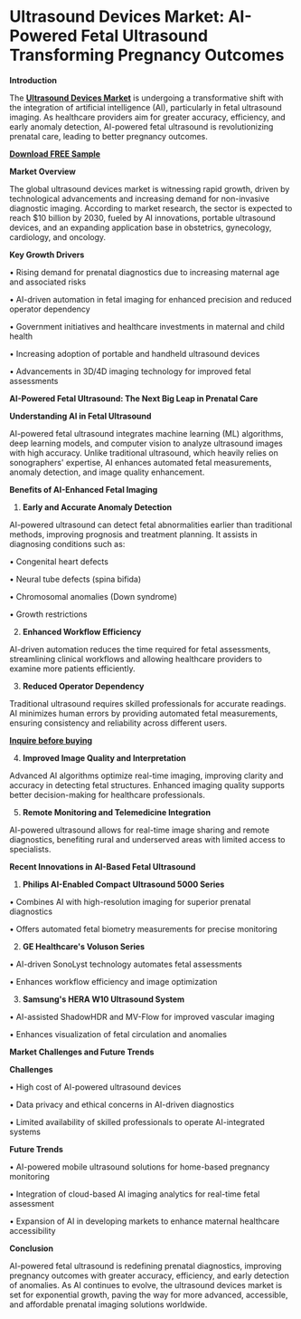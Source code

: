 # Ultrasound Devices Market: AI-Powered Fetal Ultrasound Transforming Pregnancy Outcomes

**Introduction**

The **[Ultrasound Devices Market](https://www.nextmsc.com/report/ultrasound-devices-market-hc2981)** is undergoing a transformative shift with the integration of artificial intelligence (AI), particularly in fetal ultrasound imaging. As healthcare providers aim for greater accuracy, efficiency, and early anomaly detection, AI-powered fetal ultrasound is revolutionizing prenatal care, leading to better pregnancy outcomes.

**[Download FREE Sample](https://www.nextmsc.com/ultrasound-devices-market-hc2981/request-sample)**

**Market Overview**

The global ultrasound devices market is witnessing rapid growth, driven by technological advancements and increasing demand for non-invasive diagnostic imaging. According to market research, the sector is expected to reach $10 billion by 2030, fueled by AI innovations, portable ultrasound devices, and an expanding application base in obstetrics, gynecology, cardiology, and oncology.

**Key Growth Drivers**

•	Rising demand for prenatal diagnostics due to increasing maternal age and associated risks

•	AI-driven automation in fetal imaging for enhanced precision and reduced operator dependency

•	Government initiatives and healthcare investments in maternal and child health

•	Increasing adoption of portable and handheld ultrasound devices

•	Advancements in 3D/4D imaging technology for improved fetal assessments

**AI-Powered Fetal Ultrasound: The Next Big Leap in Prenatal Care**

**Understanding AI in Fetal Ultrasound**

AI-powered fetal ultrasound integrates machine learning (ML) algorithms, deep learning models, and computer vision to analyze ultrasound images with high accuracy. Unlike traditional ultrasound, which heavily relies on sonographers' expertise, AI enhances automated fetal measurements, anomaly detection, and image quality enhancement.

**Benefits of AI-Enhanced Fetal Imaging**

1. **Early and Accurate Anomaly Detection**

AI-powered ultrasound can detect fetal abnormalities earlier than traditional methods, improving prognosis and treatment planning. It assists in diagnosing conditions such as:

•	Congenital heart defects

•	Neural tube defects (spina bifida)

•	Chromosomal anomalies (Down syndrome)

•	Growth restrictions

2. **Enhanced Workflow Efficiency**

AI-driven automation reduces the time required for fetal assessments, streamlining clinical workflows and allowing healthcare providers to examine more patients efficiently.

3. **Reduced Operator Dependency**

Traditional ultrasound requires skilled professionals for accurate readings. AI minimizes human errors by providing automated fetal measurements, ensuring consistency and reliability across different users.

**[Inquire before buying](https://www.nextmsc.com/ultrasound-devices-market-hc2981/inquire-before-buying)**

4. **Improved Image Quality and Interpretation**

Advanced AI algorithms optimize real-time imaging, improving clarity and accuracy in detecting fetal structures. Enhanced imaging quality supports better decision-making for healthcare professionals.

5. **Remote Monitoring and Telemedicine Integration**

AI-powered ultrasound allows for real-time image sharing and remote diagnostics, benefiting rural and underserved areas with limited access to specialists.

**Recent Innovations in AI-Based Fetal Ultrasound**

1. **Philips AI-Enabled Compact Ultrasound 5000 Series**

•	Combines AI with high-resolution imaging for superior prenatal diagnostics

•	Offers automated fetal biometry measurements for precise monitoring

2. **GE Healthcare's Voluson Series**

•	AI-driven SonoLyst technology automates fetal assessments

•	Enhances workflow efficiency and image optimization

3. **Samsung's HERA W10 Ultrasound System**

•	AI-assisted ShadowHDR and MV-Flow for improved vascular imaging

•	Enhances visualization of fetal circulation and anomalies

**Market Challenges and Future Trends**

**Challenges**

•	High cost of AI-powered ultrasound devices

•	Data privacy and ethical concerns in AI-driven diagnostics

•	Limited availability of skilled professionals to operate AI-integrated systems

**Future Trends**

•	AI-powered mobile ultrasound solutions for home-based pregnancy monitoring

•	Integration of cloud-based AI imaging analytics for real-time fetal assessment

•	Expansion of AI in developing markets to enhance maternal healthcare accessibility

**Conclusion**

AI-powered fetal ultrasound is redefining prenatal diagnostics, improving pregnancy outcomes with greater accuracy, efficiency, and early detection of anomalies. As AI continues to evolve, the ultrasound devices market is set for exponential growth, paving the way for more advanced, accessible, and affordable prenatal imaging solutions worldwide.
